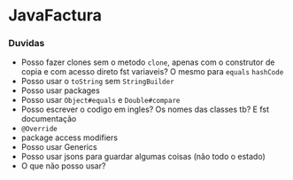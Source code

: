 # JavaFactura

### Duvidas

* Posso fazer clones sem o metodo `clone`, apenas com o construtor de copia e com acesso direto
fst variaveis? O mesmo para `equals` `hashCode`
* Posso usar o `toString` sem `StringBuilder`  
* Posso usar packages
* Posso usar `Object#equals` e `Double#compare`
* Posso escrever o codigo em ingles? Os nomes das classes tb? E fst documentação
* `@Override`
* package access modifiers
* Posso usar Generics
* Posso usar jsons para guardar algumas coisas (não todo o estado)
* O que não posso usar?